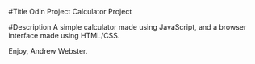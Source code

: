 #Title
Odin Project Calculator Project

#Description
A simple calculator made using JavaScript, and a browser interface made
using HTML/CSS. 

Enjoy,
Andrew Webster.